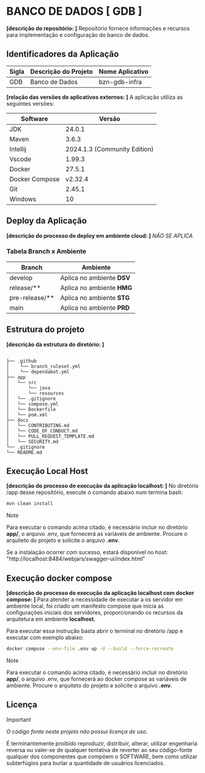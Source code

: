 # BANCO DE DADOS [ GDB ]

__[descrição do repositório: ]__ Repositório fornece informações e recursos para implementação e configuração do banco de dados.

## Identificadores da Aplicação

| Sigla | Descrição do Projeto | Nome Aplicativo |
| --- | --- | --- |
| GDB | Banco de Dados | bzn-gdb-infra |

__[relação das versões de aplicativos externos: ]__ A aplicação utiliza as seguintes versões:

| Software | Versão |
| --- | --- |
| JDK | 24.0.1 |
| Maven | 3.6.3 |
| Intellij | 2024.1.3 (Community Edition) |
| Vscode | 1.99.3 |
| Docker | 27.5.1 |
| Docker Compose | v2.32.4 |
| Git | 2.45.1 |
| Windows | 10 |

## Deploy da Aplicação

__[descrição do processo de deploy em ambiente cloud: ]__ *NÃO SE APLICA*

### Tabela Branch x Ambiente

| Branch | Ambiente |
| --- | --- |
| develop | Aplica no ambiente __DSV__ |
| release/** | Aplica no ambiente __HMG__ |
| pre-release/** | Aplica no ambiente __STG__ |
| main | Aplica no ambiente __PRD__ |

## Estrutura do projeto

__[descrição da estrutura do diretório: ]__

``` text

├── .github
│    └── branch_ruleset.yml
│    └── dependabot.yml
├── app
│   └── src
│       └── java
│       └── resources
│   └── .gitignore
│   └── compose.yml
│   └── Dockerfile
│   └── pom.xml
├── docs
│   └── CONTRIBUTING.md
│   └── CODE_OF_CONDUCT.md
│   └── PULL_REQUEST_TEMPLATE.md
│   └── SECURITY.md
└── .gitignore
└── README.md
```

## Execução Local Host

__[descrição do processo de execução da aplicação localhost: ]__ No diretório /app desse repositório, execute o comando abaixo num termina bash:

``` sh
mvn clean install
```

> [!NOTE]
> Para executar o comando acima citado, é necessário incluir no diretório **app/**, o arquivo .env, que fornecerá as variáveis de ambiente.
> Procure o arquiteto do projeto e solicite o arquivo **.env**.

Se a instalação ocorrer com sucesso, estará disponível no host: "http://localhost:8484/webjars/swagger-ui/index.html"

## Execução docker compose

__[descrição do processo de execução da aplicação localhost com docker compose: ]__ Para atender a necessidade de executar a os servidor em ambiente local, foi criado um manifesto compose que inicia as configurações iniciais dos servidores, proporcionando os recursos da arquitetura em ambiente **localhost.**

Para executar essa instrução basta abrir o terminal no diretório /app e executar com exemplo abaixo:

```bash
docker compose --env-file .env up -d --build --force-recreate
```

> [!NOTE]
> Para executar o comando acima citado, é necessário incluir no diretório **app/**, o arquivo .env, que fornecerá ao docker compose as variáveis de ambiente.
> Procure o arquiteto do projeto e solicite o arquivo **.env**.

## Licença

> [!IMPORTANT]
> *O código fonte neste projeto não possui licença de uso.*

É terminantemente proibido reproduzir, distribuir, alterar, utilizar engenharia reversa ou valer-se de qualquer tentativa de reverter ao seu código-fonte qualquer dos componentes que compõem o SOFTWARE, bem como utilizar subterfúgios para burlar a quantidade de usuários licenciados.
